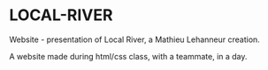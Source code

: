 # LOCAL-RIVER
Website - presentation of Local River, a Mathieu Lehanneur creation.

A website made during html/css class, with a teammate, in a day.
